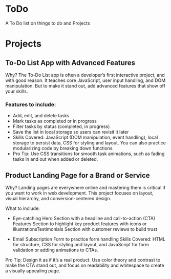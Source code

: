 # ToDo
A To Do list on things to do and Projects


# Projects

## To-Do List App with Advanced Features
Why? The To-Do List app is often a developer’s first interactive project, and with good reason. It teaches core JavaScript, user input handling, and DOM manipulation. But to make it stand out, add advanced features that show off your skills.

### Features to include:
- Add, edit, and delete tasks
- Mark tasks as completed or in progress
- Filter tasks by status (completed, in progress)
- Save the list in local storage so users can revisit it later
- Skills Covered: JavaScript (DOM manipulation, event handling), local storage to persist data, CSS for styling and layout. You can also practice modularizing code by breaking down functions.
- Pro Tip: Use CSS transitions for smooth task animations, such as fading tasks in and out when added or deleted.
##
## Product Landing Page for a Brand or Service
Why? Landing pages are everywhere online and mastering them is critical if you want to work in web development. This project focuses on layout, visual hierarchy, and conversion-centered design.

What to include:

- Eye-catching Hero Section with a headline and call-to-action (CTA)
Features Section to highlight key product features with icons or illustrationsTestimonials Section with customer reviews to build trust

- Email Subscription Form to practice form handling
Skills Covered: HTML for structure, CSS for styling and layout, and JavaScript for form validation or adding animations to CTAs.

Pro Tip: Design it as if it’s a real product. Use color theory and contrast to make the CTA stand out, and focus on readability and whitespace to create a visually appealing page.
##
